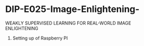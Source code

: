 # DIP-E025-Image-Enlightening-
WEAKLY SUPERVISED LEARNING FOR REAL-WORLD IMAGE ENLIGHTENING 
1.   Setting up of Raspberry PI
  
